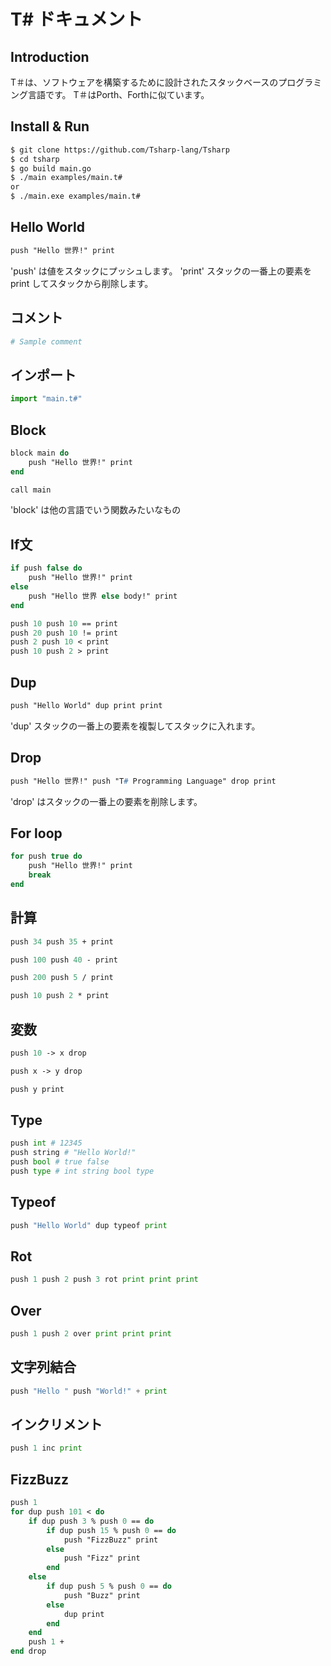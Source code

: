 # T# ドキュメント

## Introduction
T＃は、ソフトウェアを構築するために設計されたスタックベースのプログラミング言語です。
T＃はPorth、Forthに似ています。

## Install & Run
```bash
$ git clone https://github.com/Tsharp-lang/Tsharp
$ cd tsharp
$ go build main.go
$ ./main examples/main.t#
or
$ ./main.exe examples/main.t#
```

## Hello World
```pascal
push "Hello 世界!" print
```

'push' は値をスタックにプッシュします。
'print' スタックの一番上の要素を print してスタックから削除します。

## コメント
```python
# Sample comment
```

## インポート
```python
import "main.t#"
```

## Block
```pascal
block main do
    push "Hello 世界!" print
end

call main
```

'block' は他の言語でいう関数みたいなもの


## If文
```pascal
if push false do
    push "Hello 世界!" print
else
    push "Hello 世界 else body!" print
end

push 10 push 10 == print
push 20 push 10 != print
push 2 push 10 < print
push 10 push 2 > print
```

## Dup
```pascal
push "Hello World" dup print print
```
'dup' スタックの一番上の要素を複製してスタックに入れます。

## Drop
```pascal
push "Hello 世界!" push "T# Programming Language" drop print
```
'drop' はスタックの一番上の要素を削除します。

## For loop
```pascal
for push true do
    push "Hello 世界!" print
    break
end
```

## 計算
```pascal
push 34 push 35 + print

push 100 push 40 - print

push 200 push 5 / print

push 10 push 2 * print
```

## 変数
```pascal
push 10 -> x drop

push x -> y drop

push y print
```

## Type
```python
push int # 12345
push string # "Hello World!"
push bool # true false
push type # int string bool type
```

## Typeof
```python
push "Hello World" dup typeof print
```

## Rot
```python
push 1 push 2 push 3 rot print print print
```

## Over
```python
push 1 push 2 over print print print
```

## 文字列結合
```python
push "Hello " push "World!" + print 
```

## インクリメント
```python
push 1 inc print
```

## FizzBuzz
```pascal
push 1
for dup push 101 < do
    if dup push 3 % push 0 == do
        if dup push 15 % push 0 == do
            push "FizzBuzz" print
        else
            push "Fizz" print
        end
    else
        if dup push 5 % push 0 == do
            push "Buzz" print
        else
            dup print
        end
    end
    push 1 +
end drop
```
